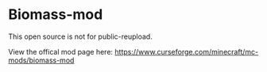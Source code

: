 # Biomass-mod

This open source is not for public-reupload.

View the offical mod page here: https://www.curseforge.com/minecraft/mc-mods/biomass-mod

